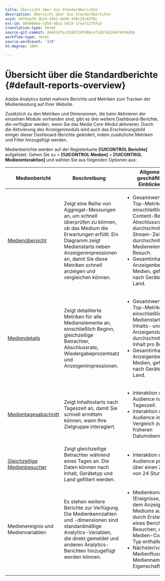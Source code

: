 ```yaml
---
title: Übersicht über die Standardberichte
description: Übersicht über die Standardberichte
uuid: a078aa59-3b2d-45b2-9e66-3d9c29c82f0c
exl-id: 0040006e-cd59-48a1-b019-1feafc275fa3
translation-type: tm+mt
source-git-commit: d4491dfec33d8729f40bcef1d57622467443bdbb
workflow-type: tm+mt
source-wordcount: '328'
ht-degree: 100%

---
```


# Übersicht über die Standardberichte {#default-reports-overview}

Adobe Analytics bietet mehrere Berichte und Metriken zum Tracken der Medienleistung auf Ihrer Website.

Zusätzlich zu den Metriken und Dimensionen, die beim Aktivieren der einzelnen Module vorhanden sind, gibt es drei weitere Dashboard-Berichte, die verfügbar werden, wenn Sie das Media Core-Modul aktivieren. Durch die Aktivierung des Anzeigenmoduls wird auch das Erscheinungsbild einiger dieser Dashboard-Berichte geändert, indem zusätzliche Metriken und Filter hinzugefügt werden.

Medienberichte werden auf der Registerkarte **[!UICONTROL Berichte]** aufgelistet. Gehen Sie zu > **[!UICONTROL Medien]** > **[!UICONTROL Medieninteraktion]** und wählen Sie aus folgenden Optionen aus:

| Medienbericht | Beschreibung     | Allgemeine geschäftliche Einblicke       |
| --- | --- | --- |
| [Medienübersicht ](media-reports-overview.md) | Zeigt eine Reihe von Aggregat-Messungen an, um schnell überprüfen zu können, ob das Medium die Erwartungen erfüllt. Ein Diagramm zeigt Medienstarts neben Anzeigenimpressionen an, damit Sie diese Metriken schnell anzeigen und vergleichen können. | <ul> <li>Gesamtwerte für Top-Metriken, einschließlich Content-Beginn, Abschlussrate, durchschnittliche Stream-Zeit und durchschnittliche Medienelemente pro Besuch.  </li> <li>Gesamtinhalt und Anzeigenbeginn für Medien, gefiltert nach Gerätetyp oder Land.  </li> </ul> |
| [Mediendetails ](media-reports-detail.md) | Zeigt detaillierte Metriken für alle Medienelemente an, einschließlich Beginn, gleichzeitige Betrachter, Abschlussrate, Wiedergabeprozentsatz und Anzeigenimpressionen. | <ul> <li>Gesamtwerte für die Top-Metriken einschließlich Medienstarts, Inhalts- und Anzeigenstarts und durchschnittlicher Inhalt pro Besuch.  </li> <li>Gesamtinhalt und Anzeigenbeginn für Medien, gefiltert nach Gerätetyp oder Land.  </li> </ul> |
| [Medientagesabschnitt ](media-reports-daypart.md) | Zeigt Inhaltsstarts nach Tageszeit an, damit Sie schnell ermitteln können, wann Ihre Zielgruppe interagiert. | <ul> <li>Interaktion der Audience nach Tageszeit.  </li> <li>Interaktion der Audience im Vergleich zu früheren Datumsbereichen.  </li> </ul> |
| [Gleichzeitige Medienbesucher ](media-concurrent-viewers.md) | Zeigt gleichzeitige Betrachter während eines Tages an. Die Daten können nach Inhalt, Gerätetyp und Land gefiltert werden. | <ul> <li>Interaktion der Audience pro Minute über einen Zeitraum von 24 Stunden.  </li> </ul> |
| Medienereignis und Medienvariablen | Es stehen weitere Berichte zur Verfügung. Die Medienkennzahlen und -dimensionen sind standardmäßige Analytics-Variablen, die direkt gemeldet und anderen Analytics-Berichten hinzugefügt werden können. | <ul> <li>Medienkonvertierung (Ereignisse, die nach dem Anzeigen des Mediums auftreten) durch Erstellung eines Berichts mit Besuchen, die einen Medien-Content-Typ enthalten.  </li> <li>Nächster/vorheriger Medienfluss mit der Mediennamen-Eigenschaft.  </li> </ul> |
